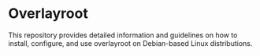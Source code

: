 # Overlayroot
This repository provides detailed information and guidelines on how to install, configure, and use overlayroot on Debian-based Linux distributions.
